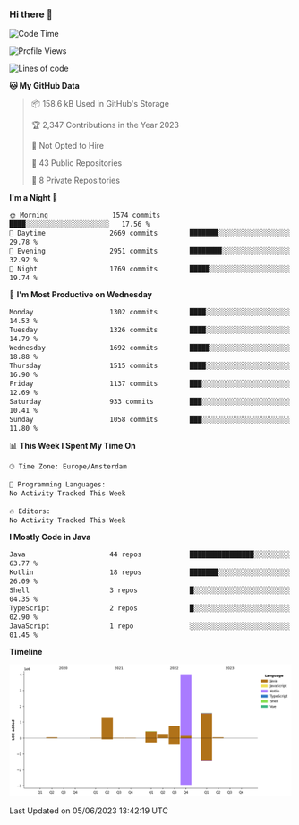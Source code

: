 ### Hi there 👋


<!--START_SECTION:waka-->
![Code Time](http://img.shields.io/badge/Code%20Time-3%2C235%20hrs%206%20mins-blue)

![Profile Views](http://img.shields.io/badge/Profile%20Views-4-blue)

![Lines of code](https://img.shields.io/badge/From%20Hello%20World%20I%27ve%20Written-8.4%20million%20lines%20of%20code-blue)

**🐱 My GitHub Data** 

> 📦 158.6 kB Used in GitHub's Storage 
 > 
> 🏆 2,347 Contributions in the Year 2023
 > 
> 🚫 Not Opted to Hire
 > 
> 📜 43 Public Repositories 
 > 
> 🔑 8 Private Repositories 
 > 
**I'm a Night 🦉** 

```text
🌞 Morning                1574 commits        ████░░░░░░░░░░░░░░░░░░░░░   17.56 % 
🌆 Daytime                2669 commits        ███████░░░░░░░░░░░░░░░░░░   29.78 % 
🌃 Evening                2951 commits        ████████░░░░░░░░░░░░░░░░░   32.92 % 
🌙 Night                  1769 commits        █████░░░░░░░░░░░░░░░░░░░░   19.74 % 
```
📅 **I'm Most Productive on Wednesday** 

```text
Monday                   1302 commits        ████░░░░░░░░░░░░░░░░░░░░░   14.53 % 
Tuesday                  1326 commits        ████░░░░░░░░░░░░░░░░░░░░░   14.79 % 
Wednesday                1692 commits        █████░░░░░░░░░░░░░░░░░░░░   18.88 % 
Thursday                 1515 commits        ████░░░░░░░░░░░░░░░░░░░░░   16.90 % 
Friday                   1137 commits        ███░░░░░░░░░░░░░░░░░░░░░░   12.69 % 
Saturday                 933 commits         ███░░░░░░░░░░░░░░░░░░░░░░   10.41 % 
Sunday                   1058 commits        ███░░░░░░░░░░░░░░░░░░░░░░   11.80 % 
```


📊 **This Week I Spent My Time On** 

```text
🕑︎ Time Zone: Europe/Amsterdam

💬 Programming Languages: 
No Activity Tracked This Week

🔥 Editors: 
No Activity Tracked This Week
```

**I Mostly Code in Java** 

```text
Java                     44 repos            ████████████████░░░░░░░░░   63.77 % 
Kotlin                   18 repos            ███████░░░░░░░░░░░░░░░░░░   26.09 % 
Shell                    3 repos             █░░░░░░░░░░░░░░░░░░░░░░░░   04.35 % 
TypeScript               2 repos             █░░░░░░░░░░░░░░░░░░░░░░░░   02.90 % 
JavaScript               1 repo              ░░░░░░░░░░░░░░░░░░░░░░░░░   01.45 % 
```



**Timeline**

![Lines of Code chart](https://raw.githubusercontent.com/powercasgamer/powercasgamer/master/assets/bar_graph.png)


 Last Updated on 05/06/2023 13:42:19 UTC
<!--END_SECTION:waka-->
